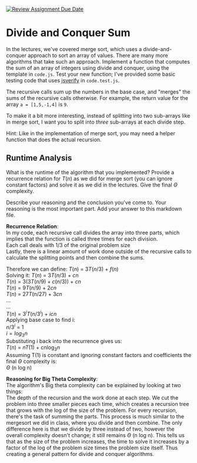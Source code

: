 [![Review Assignment Due Date](https://classroom.github.com/assets/deadline-readme-button-24ddc0f5d75046c5622901739e7c5dd533143b0c8e959d652212380cedb1ea36.svg)](https://classroom.github.com/a/E1vcEWuv)
# Divide and Conquer Sum

In the lectures, we've covered merge sort, which uses a divide-and-conquer
approach to sort an array of values. There are many more algorithms that take
such an approach. Implement a function that computes the sum of an array of
integers using divide and conquer, using the template in `code.js`. Test your
new function; I've provided some basic testing code that uses
[jsverify](https://jsverify.github.io/) in `code.test.js`.

The recursive calls sum up the numbers in the base case, and "merges" the sums
of the recursive calls otherwise. For example, the return value for the array `a
= [1,5,-1,4]` is `9`.

To make it a bit more interesting, instead of splitting into two sub-arrays like
in merge sort, I want you to split into *three* sub-arrays at each divide step.

Hint: Like in the implementation of merge sort, you may need a helper function
that does the actual recursion.

## Runtime Analysis

What is the runtime of the algorithm that you implemented? Provide a recurrence
relation for $T(n)$ as we did for merge sort (you can ignore constant factors)
and solve it as we did in the lectures. Give the final $\Theta$ complexity.

Describe your reasoning and the conclusion you've come to. Your reasoning is the
most important part. Add your answer to this markdown file.

**Recurrence Relation**:<br />
In my code, each recursive call divides the array into three parts, which implies that the function is called three times for each division. <br />
Each call deals with 1/3 of the original problem size <br />
Lastly, there is a linear amount of work done outside of the recursive calls to calculate the splitting points and then combine the sums. <br />

Therefore we can define: $T(n)$ = $3T(n/3)$ + $f(n)$ <br />
Solving it: $T(n)$ = $3T(n/3)$ + $cn$ <br />
$T(n)$ = $3(3T(n/9) + c(n/3))$ + $cn$ <br />
$T(n)$ = $9T(n/9)$ + $2cn$ <br />
$T(n)$ = $27T(n/27)$ + $3cn$ <br />
...<br />
...<br />
$T(n)$ = $3$<sup>$i$</sup>$T$($n/3$<sup>$i$</sup>) + $icn$<br />
Applying base case to find i:<br />
$n/3$<sup>$i$</sup> = $1$<br />
$i = log$<sub>$3$</sub>$n$<br />
Substituting i back into the recurrence gives us:<br />
$T(n)$ = $nT(1)$ + cnlog<sub>$3$</sub>$n$<br />
Assuming T(1) is constant and ignoring constant factors and coefficients the final $\Theta$ complexity is:<br />
$\Theta$ (n log n)<br />

****Reasoning for Big Theta Complexity****:<br />
The algorithm's Big theta complexity can be explained by looking at two things: <br />
The depth of the recursion and the work done at each step. We cut the problem into three smaller pieces each time, which creates a recursion tree that grows with the log of the size of the problem. For every recursion, there's the task of summing the parts. This process is much similar to the mergesort we did in class, where you divide and then combine. The only difference here is that we divide by three instead of two, however the overall complexity doesn't change; it still remains $\Theta$ (n log n). This tells us that as the size of the problem increases, the time to solve it increases by a factor of the log of the problem size times the problem size itself. Thus creating a general pattern for divide and conquer algorithms.
